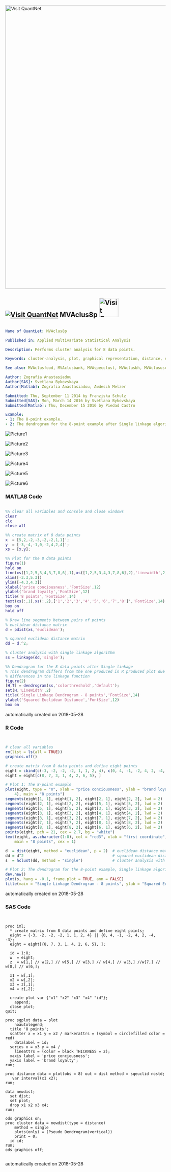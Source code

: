 [<img src="https://github.com/QuantLet/Styleguide-and-FAQ/blob/master/pictures/banner.png" width="888" alt="Visit QuantNet">](http://quantlet.de/)

## [<img src="https://github.com/QuantLet/Styleguide-and-FAQ/blob/master/pictures/qloqo.png" alt="Visit QuantNet">](http://quantlet.de/) **MVAclus8p** [<img src="https://github.com/QuantLet/Styleguide-and-FAQ/blob/master/pictures/QN2.png" width="60" alt="Visit QuantNet 2.0">](http://quantlet.de/)

```yaml

Name of QuantLet: MVAclus8p

Published in: Applied Multivariate Statistical Analysis

Description: Performs cluster analysis for 8 data points.

Keywords: cluster-analysis, plot, graphical representation, distance, euclidean, dendrogram, sas

See also: MVAclusfood, MVAclusbank, MVAspecclust, MVAclusbh, MVAclususcrime, SMSclus8p, SMSclus8pd, SMSclus8pmst2, SMSclusbank, SMScluscomp, SMScluscrime, SMScluscrimechi2, SMSclushealth

Author: Zografia Anastasiadou
Author[SAS]: Svetlana Bykovskaya
Author[Matlab]: Zografia Anastasiadou, Awdesch Melzer

Submitted: Thu, September 11 2014 by Franziska Schulz
Submitted[SAS]: Mon, March 14 2016 by Svetlana Bykovskaya
Submitted[Matlab]: Thu, December 15 2016 by Piedad Castro

Example:
- 1: The 8-point example.
- 2: The dendrogram for the 8-point example after Single linkage algorithm.

```

![Picture1](MVAclus8p-1_matlab.png)

![Picture2](MVAclus8p-1_r.png)

![Picture3](MVAclus8p-1_sas.png)

![Picture4](MVAclus8p-2_matlab.png)

![Picture5](MVAclus8p-2_r.png)

![Picture6](MVAclus8p-2_sas.png)

### MATLAB Code
```matlab

%% clear all variables and console and close windows
clear
clc
close all

%% create matrix of 8 data points
x  = [5,2,-2,-3,-2,-2,1,1]';
y  = [-3,-4,-1,0,-2,4,2,4]';   
xs = [x,y]; 

%% Plot for the 8 data points
figure(1)
hold on
line(xs([1,2,5,3,4,3,7,8,6],1),xs([1,2,5,3,4,3,7,8,6],2),'Linewidth',2);
xlim([-3.3,5.3])
ylim([-4.3,4.3])
xlabel('price conciousness','FontSize',12)
ylabel('brand loyalty','FontSize',12)
title('8 points','FontSize',14)
text(xs(:,1),xs(:,2),['1','2','3','4','5','6','7','8']','FontSize',14)
box on
hold off

% Draw line segments between pairs of points 
% euclidean distance matrix
d = pdist(xs,'euclidean');

% squared euclidean distance matrix
dd = d.^2;

% cluster analysis with single linkage algorithm                                                  
ss = linkage(dd,'single');

%% Dendrogram for the 8 data points after Single linkage
% This dendrogram differs from the one produced in R produced plot due to
% differences in the linkage function
figure(2)
[H,T] = dendrogram(ss,'colorthreshold','default');
set(H,'LineWidth',2)
title('Single Linkage Dendrogram - 8 points','FontSize',14)
ylabel('Squared Euclidean Distance','FontSize',12)
box on

```

automatically created on 2018-05-28

### R Code
```r


# clear all variables
rm(list = ls(all = TRUE))
graphics.off()

# create matrix from 8 data points and define eight points
eight = cbind(c(-3, -2, -2, -2, 1, 1, 2, 4), c(0, 4, -1, -2, 4, 2, -4, -3))
eight = eight[c(8, 7, 3, 1, 4, 2, 6, 5), ]

# Plot 1: The 8-point example
plot(eight, type = "n", xlab = "price conciousness", ylab = "brand loyalty", xlim = c(-4, 
    4), main = "8 points")
segments(eight[1, 1], eight[1, 2], eight[2, 1], eight[2, 2], lwd = 2)
segments(eight[2, 1], eight[2, 2], eight[5, 1], eight[5, 2], lwd = 2)
segments(eight[5, 1], eight[5, 2], eight[3, 1], eight[3, 2], lwd = 2)
segments(eight[3, 1], eight[3, 2], eight[4, 1], eight[4, 2], lwd = 2)
segments(eight[3, 1], eight[3, 2], eight[7, 1], eight[7, 2], lwd = 2)
segments(eight[7, 1], eight[7, 2], eight[8, 1], eight[8, 2], lwd = 2)
segments(eight[8, 1], eight[8, 2], eight[6, 1], eight[6, 2], lwd = 2)
points(eight, pch = 21, cex = 2.7, bg = "white")
text(eight, as.character(1:8), col = "red3", xlab = "first coordinate", ylab = "second coordinate", 
    main = "8 points", cex = 1)

d  = dist(eight, method = "euclidean", p = 2)  # euclidean distance matrix
dd = d^2                                       # squared euclidean distance matrix
s  = hclust(dd, method = "single")             # cluster analysis with single linkage algorithm                      

# Plot 2: The dendrogram for the 8-point example, Single linkage algorithm.
dev.new()
plot(s, hang = -0.1, frame.plot = TRUE, ann = FALSE)
title(main = "Single Linkage Dendrogram - 8 points", ylab = "Squared Euclidean Distance") 

```

automatically created on 2018-05-28

### SAS Code
```sas


proc iml;
  * create matrix from 8 data points and define eight points;
  eight = {-3, -2, -2, -2, 1, 1, 2, 4} || {0, 4, -1, -2, 4, 2, -4, -3};
  eight = eight[{8, 7, 3, 1, 4, 2, 6, 5}, ];
  
  id = 1:8;
  w  = eight;
  z  = w[1,] // w[2,] // w[5,] // w[3,] // w[4,] // w[3,] //w[7,] // w[8,] // w[6,];
  
  x1 = w[,1];
  x2 = w[,2];
  x3 = z[,1];
  x4 = z[,2];
  
  create plot var {"x1" "x2" "x3" "x4" "id"};
    append;
  close plot;
quit;

proc sgplot data = plot
    noautolegend;
  title '8 points';
  scatter x = x1 y = x2 / markerattrs = (symbol = circlefilled color = red)
    datalabel = id;
  series x = x3 y = x4 / 
    lineattrs = (color = black THICKNESS = 2);
  xaxis label = 'price conciousness';
  yaxis label = 'brand loyalty';
run;

proc distance data = plot(obs = 8) out = dist method = sqeuclid nostd;
   var interval(x1 x2);
run;

data newdist;
  set dist;
  set plot;
  drop x1 x2 x3 x4;
run;

ods graphics on;
proc cluster data = newdist(type = distance)
    method = single
    plots(only) = (Pseudo Dendrogram(vertical))
    print = 0;
  id id;
run;
ods graphics off;


```

automatically created on 2018-05-28
